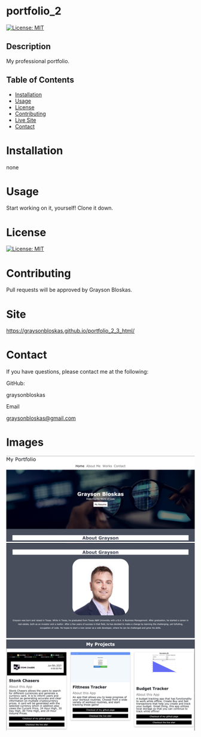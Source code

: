 # portfolio_2

  [![License: MIT](https://img.shields.io/badge/License-MIT-yellow.svg)](https://opensource.org/licenses/MIT)

  ## Description 
My professional portfolio.
  ## Table of Contents 

  * [Installation](#installation)
  * [Usage](#usage)
  * [License](#license)
  * [Contributing](#contributing)
  * [Live Site](#Site)
  * [Contact](#contact)

  # Installation
none


  # Usage
  Start working on it, yourself! Clone it down.


  # License
  [![License: MIT](https://img.shields.io/badge/License-MIT-yellow.svg)](https://opensource.org/licenses/MIT)
  
  # Contributing
  Pull requests will be approved by Grayson Bloskas.

  # Site
  https://graysonbloskas.github.io/portfolio_2_3_html/

  # Contact
  If you have questions, please contact me at the following: 

  
  GitHub: 

  graysonbloskas 

  Email 

  graysonbloskas@gmail.com 

  # Images

<img src="assets/images/Screen Shot 2021-06-05 at 4.49.24 PM.png">

<img src="assets/images/Screen Shot 2021-06-05 at 4.49.38 PM.png">
<img src="assets/images/Screen Shot 2021-06-05 at 4.49.48 PM.png">